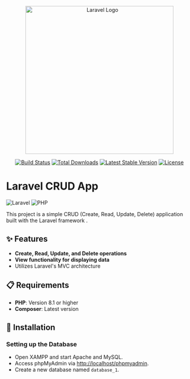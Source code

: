 <p align="center"><a href="https://laravel.com" target="_blank"><img src="https://raw.githubusercontent.com/laravel/art/master/logo-lockup/5%20SVG/2%20CMYK/1%20Full%20Color/laravel-logolockup-cmyk-red.svg" width="400" alt="Laravel Logo"></a></p>

<p align="center">
<a href="https://github.com/laravel/framework/actions"><img src="https://github.com/laravel/framework/workflows/tests/badge.svg" alt="Build Status"></a>
<a href="https://packagist.org/packages/laravel/framework"><img src="https://img.shields.io/packagist/dt/laravel/framework" alt="Total Downloads"></a>
<a href="https://packagist.org/packages/laravel/framework"><img src="https://img.shields.io/packagist/v/laravel/framework" alt="Latest Stable Version"></a>
<a href="https://packagist.org/packages/laravel/framework"><img src="https://img.shields.io/packagist/l/laravel/framework" alt="License"></a>
</p>



# Laravel CRUD App

![Laravel](https://img.shields.io/badge/Laravel-10.x-red)
![PHP](https://img.shields.io/badge/PHP-%3E%3D%208.1-blue)

This project is a simple CRUD (Create, Read, Update, Delete) application built with the Laravel framework .

## ✨ Features

- **Create, Read, Update, and Delete operations**
- **View functionality for displaying data**
- Utilizes Laravel's MVC architecture

## 📋 Requirements

- **PHP**: Version 8.1 or higher
- **Composer**: Latest version

## 🚀 Installation

###  Setting up the Database

- Open XAMPP and start Apache and MySQL.
- Access phpMyAdmin via [http://localhost/phpmyadmin](http://localhost/phpmyadmin).
- Create a new database named `database_1`.


